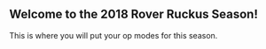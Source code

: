 ## Welcome to the 2018 Rover Ruckus Season!

This is where you will put your op modes for this season.
